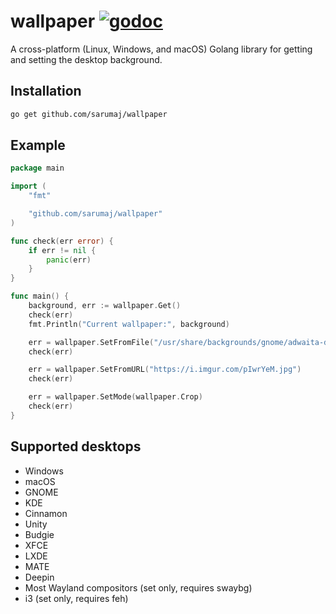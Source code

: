 # wallpaper [![godoc](https://godoc.org/github.com/sarumaj/wallpaper?status.svg)](https://godoc.org/github.com/sarumaj/wallpaper)

A cross-platform (Linux, Windows, and macOS) Golang library for getting and setting the desktop background.

## Installation

```sh
go get github.com/sarumaj/wallpaper
```

## Example

```go
package main

import (
	"fmt"

	"github.com/sarumaj/wallpaper"
)

func check(err error) {
	if err != nil {
		panic(err)
	}
}

func main() {
	background, err := wallpaper.Get()
	check(err)
	fmt.Println("Current wallpaper:", background)

	err = wallpaper.SetFromFile("/usr/share/backgrounds/gnome/adwaita-day.jpg")
	check(err)

	err = wallpaper.SetFromURL("https://i.imgur.com/pIwrYeM.jpg")
	check(err)

	err = wallpaper.SetMode(wallpaper.Crop)
	check(err)
}

```

## Supported desktops

- Windows
- macOS
- GNOME
- KDE
- Cinnamon
- Unity
- Budgie
- XFCE
- LXDE
- MATE
- Deepin
- Most Wayland compositors (set only, requires swaybg)
- i3 (set only, requires feh)
